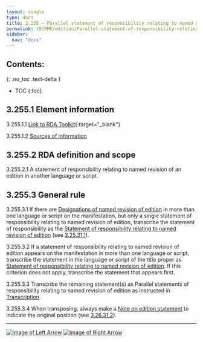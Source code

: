 ```yaml
---
layout: single
type: docs
title: 3.255 — Parallel statement of responsibility relating to named revision of edition 
permalink: /DCRMR/edition/Parallel-statement-of-responsibility-relating-to-named-revision-of-edition/
sidebar:
  nav: "docs"
---
```


## Contents:
{: .no_toc .text-delta }

- TOC
{:toc}

## 3.255.1 Element information

<a name="3.255.1.1">3.255.1.1</a> [Link to RDA Toolkit](https://access.rdatoolkit.org/Content/Index?externalId=en-US_ala-967af630-96e5-379f-8c69-edb0b64906f5){:target="_blank"}

<a name="3.255.1.2">3.255.1.2</a> [Sources of information](/DCRMR/edition/#3011-sources-of-information)

## 3.255.2 RDA definition and scope

<a name="3.255.2.1">3.255.2.1</a> A statement of responsibility relating to named revision of an edition in another language or script.

## 3.255.3 General rule

<a name="3.255.3.1">3.255.3.1</a> If there are [Designations of named revision of edition](/DCRMR/edition/Designation-of-named-revision-of-edition/) in more than one language or script on the manifestation, but only a single statement of responsibility relating to named revision of edition, transcribe the statement of responsibility as the [Statement of responsibility relating to named revision of edition](/DCRMR/edition/Statement-of-responsibility-relating-to-named-revision-of-edition/) (see [3.25.31.1](/DCRMR/edition/Statement-of-responsibility-relating-to-named-revision-of-edition/#3.25.31.1)).

<a name="3.255.3.2">3.255.3.2</a> If a statement of responsibility relating to named revision of edition appears on the manifestation in more than one language or script, transcribe the statement in the language or script of the title proper as [Statement of responsibility relating to named revision of edition](/DCRMR/edition/Statement-of-responsibility-relating-to-named-revision-of-edition/). If this criterion does not apply, transcribe the statement that appears first. 

<a name="3.255.3.3">3.255.3.3</a> Transcribe the remaining statement(s) as Parallel statements of responsibility relating to named revision of edition as instructed in [Transcription](/DCRMR/general-rules/Transcription/).

<a name="3.255.3.4">3.255.3.4</a> When transposing, always make a [Note on edition statement](/DCRMR/edition/Note-on-edition-statement/) to indicate the original position (see [3.26.31.2](/DCRMR/edition/Note-on-edition-statement/#3.26.31.2)).

---

[![Image of Left Arrow](https://rbms-bsc.github.io/DCRMR/assets/pictures/navigation/Arrow_Left.png "3.25 — Statement of responsibility relating to named revision of edition")](/DCRMR/edition/Statement-of-responsibility-relating-to-named-revision-of-edition/) [![Image of Right Arrow](https://rbms-bsc.github.io/DCRMR/assets/pictures/navigation/Arrow_Right.png "3.26 — Note on edition statement")](/DCRMR/edition/Note-on-edition-statement/)

